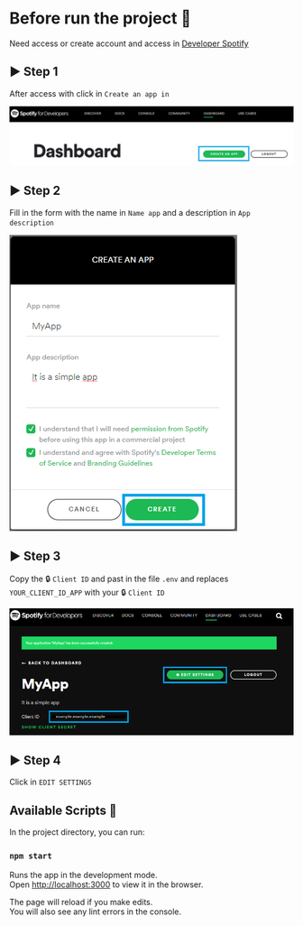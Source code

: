 # Before run the project :rocket:
Need access or create account and access in [Developer Spotify](https://developer.spotify.com/dashboard/) 


## :arrow_forward: Step 1

After access with click in `Create an app in`

![Create App](https://github.com/Eriold/images/blob/master/spotify/Dashboard-create-an-app.png)


## :arrow_forward: Step 2 

Fill in the form with the name in `Name app` and a description in `App description`

![Create App form](https://github.com/Eriold/images/blob/master/spotify/Dashboard-create-an-app-form.png)


## :arrow_forward: Step 3

Copy the :lock: `Client ID` and past in the file `.env` and replaces `YOUR_CLIENT_ID_APP` with your :lock: `Client ID`

![Create App form](https://github.com/Eriold/images/blob/master/spotify/Dashboard-app.png)


## :arrow_forward: Step 4

Click in `EDIT SETTINGS`






## Available Scripts :rocket:

In the project directory, you can run:

### `npm start`

Runs the app in the development mode.\
Open [http://localhost:3000](http://localhost:3000) to view it in the browser.

The page will reload if you make edits.\
You will also see any lint errors in the console.

